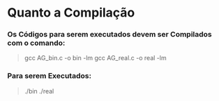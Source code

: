 # Quanto a Compilação
### Os Códigos para serem executados devem ser Compilados com o comando: 
> gcc AG_bin.c -o bin -lm
> gcc AG_real.c -o real -lm
### Para serem Executados:
> ./bin
> ./real 
